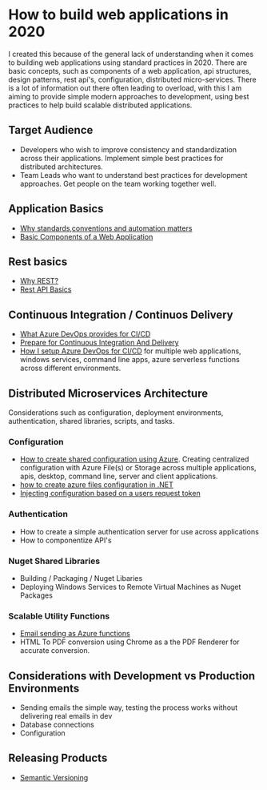 # How to build web applications in 2020

I created this because of the general lack of understanding when it comes to building web applications using standard practices in 2020. There are basic concepts, such as components of a web application, api structures, design patterns, rest api's, configuration, distributed micro-services. There is a lot of information out there often leading to overload, with this I am aiming to provide simple modern approaches to development, using best practices to help build scalable distributed applications. 

## Target Audience

- Developers who wish to improve consistency and standardization across their applications. Implement simple best practices for distributed architectures.
- Team Leads who want to understand best practices for development approaches. Get people on the team working together well.

## Application Basics

- [Why standards,conventions and automation matters](why-standards-and-conventions-matter.md)
- [Basic Components of a Web Application](basic-components-of-a-web-application.md)

## Rest basics

- [Why REST?](why-rest.md)
- [Rest API Basics](rest-api-basics.md)

## Continuous Integration / Continuos Delivery

- [What Azure DevOps provides for CI/CD](what-azure-devops-and-ci-provide.md)
- [Prepare for Continuous Integration And Delivery](how-to-prepare-for-continuous-integration.md)
- [How I setup Azure DevOps for CI/CD](how-i-setup-ci-cd-with-azure-devops.md) for multiple web applications, windows services, command line apps, azure serverless functions across different environments.

## Distributed Microservices Architecture

Considerations such as configuration, deployment environments, authentication, shared libraries, scripts, and tasks.

### Configuration

- [How to create shared configuration using Azure](how-to-create-shared-configuration-using-azure.md). Creating centralized configuration with Azure File(s) or Storage across multiple applications, apis, desktop, command line, server and client applications.
- [how to create azure files configuration in .NET](how-to-create-an-azure-files-configuration-source.md)
- [Injecting configuration based on a users request token](injecting-configuration-per-request.md)

### Authentication

- How to create a simple authentication server for use across applications
- How to componentize API's

### Nuget Shared Libraries

- Building / Packaging / Nuget Libaries
- Deploying Windows Services to Remote Virtual Machines as Nuget Packages

### Scalable Utility Functions

- [Email sending as Azure functions](how-to-handle-email-at-scale.md)
- HTML To PDF conversion using Chrome as a the PDF Renderer for accurate conversion.

## Considerations with Development vs Production Environments

- Sending emails the simple way, testing the process works without delivering real emails in dev
- Database connections
- Configuration

## Releasing Products

- [Semantic Versioning](semantic-versioning-projects.md)
